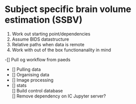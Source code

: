 # Subject specific brain volume estimation (SSBV)

1. Work out starting point/dependencies
2. Assume BIDS datastructure 
3. Relative paths when data is remote
4. Work with out of the box functionanality in mind

-[] Pull og workflow from paeds  
   - [] Pulling data  
   - [] Organising data  
   - [] Image processing  
   - [] stats  
[] Build control database  
[] Remove dependency on IC Jupyter server?  
